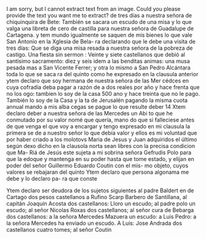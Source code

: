 I am sorry, but I cannot extract text from an image. Could you please provide the text you want me to extract?
de tres días a nuestra señora de chiquinquira de Bete:
También se sacara un escudo de una misa y lo que valga una libreta de cero de castilla para nuestra señora de Guadalupe de Cartagena.
y tem mundo igualmente se saquen de mis bienes lo que vale
San Antonio en la Xglesia de Bela- ra declarando que le debe una visita de tres días: Que se diga una misa resada a nuestra señora de la pobreza de castigo.
Una fiesta sin sermon : Veinte y siete castellanos que debió al santísimo sacramento: diez y seis idem a las benditas animas: una musa pesada mas a San Vicente Ferrer; y otra lo mismo a San Pedro Alcántara toda lo que se saca
ra del quinto como he expresado en la clausula anterior
ytem declaro que soy hermana de nuestra señora de las Mer
cédces en cuya cofradía deba pagar a razón de a dos reales por
año y hace frenta que no los ogo: tambien lo soy de la casa 500
ano y hace treinta que no le pago. También lo soy de la Casa y la ta de Jerusalén pagando la misma cuota annual mando a mis alba cegas se pague lo que resulte deber 14 Xtem declaro deber a nuestra señora de las Mercedes un Abi
to que he conmutado por su valor nomé que quería, mano
do que si falleciese antes de que venga el que voy a encargar y
tengo expresado en mi clausula la primera se de a nuestro señor
lo que debía valor
y ellos es mi voluntad que por haber criado a los molotovs Maria de Jesus y Juan adquiridos el último según dexo dicho en la clausola norta sean libres con la precisa condicion que Ma-
Riá de Jesús este sujeta a mi sobrina señora Gefrudis Polo para que la edoque y mantenga en su poder hasta que tome estado, y elijan en poder del señor Guillermo Eduardo Coutin con el mis- mo objeto, cuyos valores se rebajaran del quinto
Ytem declaro que persona algonama me debe y lo declaro pa- ra que conste

Ytem declaro ser deudora de los sujetos siguientes al padre Baldert en de Cartago dos pesos castellanos a Rufino Scarp
Barbero de Santillana, al capitán Joaquín Acosta dos castellanos: Lloro un escudo; al padre polo un escudo; al señor Nicolas Roxas dos castellanos; al señor cura de Bebarga dos castellanos: a la señora Mercedes Mazuera un escudo: a Luis
Pedro: a la señora Mercedes ha enviado un escudo. A Luis: Jose Andrada dos castellanos cuatro tomes; al señor Coutin